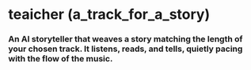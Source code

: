 # teaicher (a_track_for_a_story)
### An AI storyteller that weaves a story matching the length of your chosen track. It listens, reads, and tells, quietly pacing with the flow of the music.